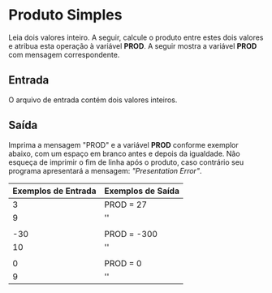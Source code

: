 # Produto Simples

Leia dois valores inteiro. A seguir, calcule o produto entre estes dois valores e atribua esta operação à variável **PROD**. A seguir mostra a variável **PROD**  com mensagem correspondente.

## Entrada
O arquivo de entrada contém dois valores inteiros.

## Saída
Imprima a mensagem "PROD" e a variável **PROD** conforme exemplor abaixo, com um espaço em branco antes e depois da igualdade. Não esqueça de imprimir o fim de linha após o produto, caso contrário seu programa apresentará a mensagem: *"Presentation Error"*.

| Exemplos de Entrada | Exemplos de Saída |
|---|---|
|3|PROD = 27|
|9|''|
| | |
|-30|PROD = -300|
|10|''|
| | |
|0|PROD = 0|
|9|''|
